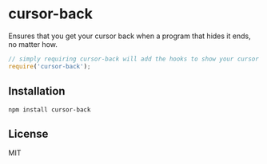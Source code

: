 # cursor-back

Ensures that you get your cursor back when a program that hides it ends, no matter how.

```js
// simply requiring cursor-back will add the hooks to show your cursor the program ends
require('cursor-back');
```

## Installation

    npm install cursor-back

## License

MIT
